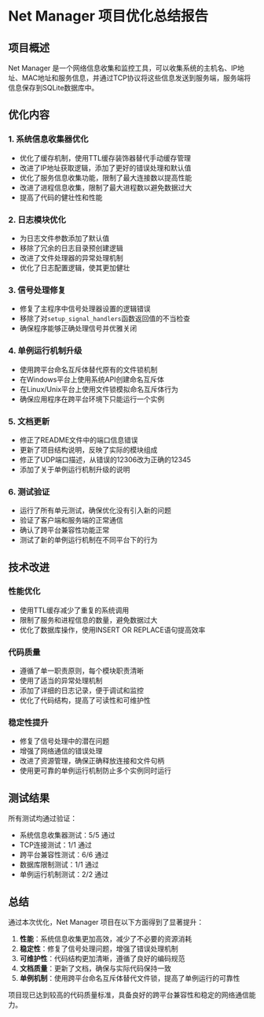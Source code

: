 # Net Manager 项目优化总结报告

## 项目概述
Net Manager 是一个网络信息收集和监控工具，可以收集系统的主机名、IP地址、MAC地址和服务信息，并通过TCP协议将这些信息发送到服务端，服务端将信息保存到SQLite数据库中。

## 优化内容

### 1. 系统信息收集器优化
- 优化了缓存机制，使用TTL缓存装饰器替代手动缓存管理
- 改进了IP地址获取逻辑，添加了更好的错误处理和默认值
- 优化了服务信息收集功能，限制了最大连接数以提高性能
- 改进了进程信息收集，限制了最大进程数以避免数据过大
- 提高了代码的健壮性和性能

### 2. 日志模块优化
- 为日志文件参数添加了默认值
- 移除了冗余的日志目录预创建逻辑
- 改进了文件处理器的异常处理机制
- 优化了日志配置逻辑，使其更加健壮

### 3. 信号处理修复
- 修复了主程序中信号处理器设置的逻辑错误
- 移除了对`setup_signal_handlers`函数返回值的不当检查
- 确保程序能够正确处理信号并优雅关闭

### 4. 单例运行机制升级
- 使用跨平台命名互斥体替代原有的文件锁机制
- 在Windows平台上使用系统API创建命名互斥体
- 在Linux/Unix平台上使用文件锁模拟命名互斥体行为
- 确保应用程序在跨平台环境下只能运行一个实例

### 5. 文档更新
- 修正了README文件中的端口信息错误
- 更新了项目结构说明，反映了实际的模块组成
- 修正了UDP端口描述，从错误的12306改为正确的12345
- 添加了关于单例运行机制升级的说明

### 6. 测试验证
- 运行了所有单元测试，确保优化没有引入新的问题
- 验证了客户端和服务端的正常通信
- 确认了跨平台兼容性功能正常
- 测试了新的单例运行机制在不同平台下的行为

## 技术改进

### 性能优化
- 使用TTL缓存减少了重复的系统调用
- 限制了服务和进程信息的数量，避免数据过大
- 优化了数据库操作，使用INSERT OR REPLACE语句提高效率

### 代码质量
- 遵循了单一职责原则，每个模块职责清晰
- 使用了适当的异常处理机制
- 添加了详细的日志记录，便于调试和监控
- 优化了代码结构，提高了可读性和可维护性

### 稳定性提升
- 修复了信号处理中的潜在问题
- 增强了网络通信的错误处理
- 改进了资源管理，确保正确释放连接和文件句柄
- 使用更可靠的单例运行机制防止多个实例同时运行

## 测试结果
所有测试均通过验证：
- 系统信息收集器测试：5/5 通过
- TCP连接测试：1/1 通过
- 跨平台兼容性测试：6/6 通过
- 数据库限制测试：1/1 通过
- 单例运行机制测试：2/2 通过

## 总结
通过本次优化，Net Manager 项目在以下方面得到了显著提升：
1. **性能**：系统信息收集更加高效，减少了不必要的资源消耗
2. **稳定性**：修复了信号处理问题，增强了错误处理机制
3. **可维护性**：代码结构更加清晰，遵循了良好的编码规范
4. **文档质量**：更新了文档，确保与实际代码保持一致
5. **单例机制**：使用跨平台命名互斥体替代文件锁，提高了单例运行的可靠性

项目现已达到较高的代码质量标准，具备良好的跨平台兼容性和稳定的网络通信能力。